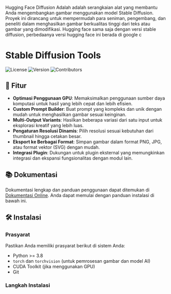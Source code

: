 Hugging Face Diffusion Adalah adalah serangkaian alat yang membantu Anda mengembangkan gambar menggunakan model Stable Diffusion. Proyek ini dirancang untuk mempermudah para seniman, pengembang, dan peneliti dalam menghasilkan gambar berkualitas tinggi dari teks atau gambar yang dimodifikasi. Hugging face sama saja dengan versi stable diffusion, perbedaanya versi hugging face ini berada di google c

# Stable Diffusion Tools

![License](https://img.shields.io/github/license/malvinjauhari/huggingfacediffusionv1)
![Version](https://img.shields.io/github/v/release/malvinjauhari/huggingfacediffusionv1)
![Contributors](https://img.shields.io/github/contributors/malvinjauhari/huggingfacediffusionv1)

## 🚀 Fitur

- **Optimasi Penggunaan GPU**: Memaksimalkan penggunaan sumber daya komputasi untuk hasil yang lebih cepat dan lebih efisien.
- **Custom Prompt Builder**: Buat prompt yang kompleks dan unik dengan mudah untuk menghasilkan gambar sesuai keinginan.
- **Multi-Output Variants**: Hasilkan beberapa variasi dari satu input untuk eksplorasi kreatif yang lebih luas.
- **Pengaturan Resolusi Dinamis**: Pilih resolusi sesuai kebutuhan dari thumbnail hingga cetakan besar.
- **Eksport ke Berbagai Format**: Simpan gambar dalam format PNG, JPG, atau format vektor (SVG) dengan mudah.
- **Integrasi Plugin**: Dukungan untuk plugin eksternal yang memungkinkan integrasi dan ekspansi fungsionalitas dengan modul lain.

## 📚 Dokumentasi

Dokumentasi lengkap dan panduan penggunaan dapat ditemukan di [Dokumentasi Online](https://github.com/username/repo/wiki). Anda dapat memulai dengan panduan instalasi di bawah ini.

## 🛠 Instalasi

### Prasyarat

Pastikan Anda memiliki prasyarat berikut di sistem Anda:

- Python >= 3.8
- `torch` dan `torchvision` (untuk pemrosesan gambar dan model AI)
- CUDA Toolkit (jika menggunakan GPU)
- Git

### Langkah Instalasi
